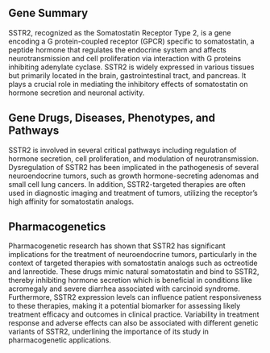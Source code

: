 ## Gene Summary
SSTR2, recognized as the Somatostatin Receptor Type 2, is a gene encoding a G protein-coupled receptor (GPCR) specific to somatostatin, a peptide hormone that regulates the endocrine system and affects neurotransmission and cell proliferation via interaction with G proteins inhibiting adenylate cyclase. SSTR2 is widely expressed in various tissues but primarily located in the brain, gastrointestinal tract, and pancreas. It plays a crucial role in mediating the inhibitory effects of somatostatin on hormone secretion and neuronal activity.

## Gene Drugs, Diseases, Phenotypes, and Pathways
SSTR2 is involved in several critical pathways including regulation of hormone secretion, cell proliferation, and modulation of neurotransmission. Dysregulation of SSTR2 has been implicated in the pathogenesis of several neuroendocrine tumors, such as growth hormone-secreting adenomas and small cell lung cancers. In addition, SSTR2-targeted therapies are often used in diagnostic imaging and treatment of tumors, utilizing the receptor’s high affinity for somatostatin analogs.

## Pharmacogenetics
Pharmacogenetic research has shown that SSTR2 has significant implications for the treatment of neuroendocrine tumors, particularly in the context of targeted therapies with somatostatin analogs such as octreotide and lanreotide. These drugs mimic natural somatostatin and bind to SSTR2, thereby inhibiting hormone secretion which is beneficial in conditions like acromegaly and severe diarrhea associated with carcinoid syndrome. Furthermore, SSTR2 expression levels can influence patient responsiveness to these therapies, making it a potential biomarker for assessing likely treatment efficacy and outcomes in clinical practice. Variability in treatment response and adverse effects can also be associated with different genetic variants of SSTR2, underlining the importance of its study in pharmacogenetic applications.
